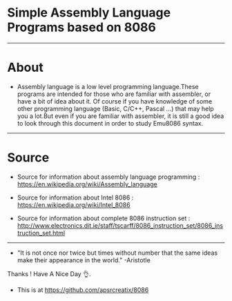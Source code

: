 # Simple Assembly Language Programs based on 8086

-------------------------------------------------
# About 

- Assembly language is a low level programming language.These programs are intended for those who are familiar with assembler, or have a bit of idea about it. Of course if you have knowledge of some other programming language (Basic, C/C++, Pascal ...) that may help you a lot.But even if you are familiar with assembler, it is still a good idea to look through this document in order to study Emu8086 syntax.

-------------------------------------------------
# Source

+ Source for information about assembly language programming : 
https://en.wikipedia.org/wiki/Assembly_language

+ Source for information about Intel 8086 : 
https://en.wikipedia.org/wiki/Intel_8086

+ Source for information about complete 8086 instruction set :
http://www.electronics.dit.ie/staff/tscarff/8086_instruction_set/8086_instruction_set.html

--------------------------------------------------

- "It is not once nor twice but times without number that the same ideas make their appearance in the world." -Aristotle

Thanks ! 
Have A Nice Day 👌.
+ This is at https://github.com/apsrcreatix/8086
